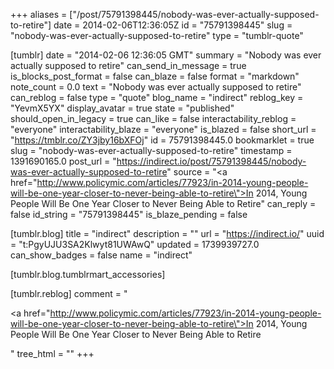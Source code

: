 +++
aliases = ["/post/75791398445/nobody-was-ever-actually-supposed-to-retire"]
date = 2014-02-06T12:36:05Z
id = "75791398445"
slug = "nobody-was-ever-actually-supposed-to-retire"
type = "tumblr-quote"

[tumblr]
date = "2014-02-06 12:36:05 GMT"
summary = "Nobody was ever actually supposed to retire"
can_send_in_message = true
is_blocks_post_format = false
can_blaze = false
format = "markdown"
note_count = 0.0
text = "Nobody was ever actually supposed to retire"
can_reblog = false
type = "quote"
blog_name = "indirect"
reblog_key = "YevmX5YX"
display_avatar = true
state = "published"
should_open_in_legacy = true
can_like = false
interactability_reblog = "everyone"
interactability_blaze = "everyone"
is_blazed = false
short_url = "https://tmblr.co/ZY3jby16bXFOj"
id = 75791398445.0
bookmarklet = true
slug = "nobody-was-ever-actually-supposed-to-retire"
timestamp = 1391690165.0
post_url = "https://indirect.io/post/75791398445/nobody-was-ever-actually-supposed-to-retire"
source = "<a href=\"http://www.policymic.com/articles/77923/in-2014-young-people-will-be-one-year-closer-to-never-being-able-to-retire\">In 2014, Young People Will Be One Year Closer to Never Being Able to Retire</a>"
can_reply = false
id_string = "75791398445"
is_blaze_pending = false

[tumblr.blog]
title = "indirect"
description = ""
url = "https://indirect.io/"
uuid = "t:PgyUJU3SA2Klwyt81UWAwQ"
updated = 1739939727.0
can_show_badges = false
name = "indirect"

[tumblr.blog.tumblrmart_accessories]

[tumblr.reblog]
comment = "<p><a href=\"http://www.policymic.com/articles/77923/in-2014-young-people-will-be-one-year-closer-to-never-being-able-to-retire\">In 2014, Young People Will Be One Year Closer to Never Being Able to Retire</a></p>"
tree_html = ""
+++
